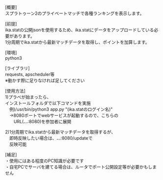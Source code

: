 [概要]  
スプラトゥーン2のプライベートマッチで各種ランキングを表示します。

[前提]  
ika.statの公開jsonを使用するため、ika.statにデータをアップロードしている必要があります。  
1分周期でika.statから最新マッチデータを取得し、ポイントを加算します。

[環境]  
python3

[ライブラリ]  
requests, apscheduler等  
※動かす際に足りなければ足してください

[使用方法]  
1)プラべが始まったら、  
  インストールフォルダで以下コマンドを実施  
　例)/usr/bin/python3 app.py "(ika.statのログイン名)"  
　→8080ポートでwebサービスが起動するので、こちらの  
　　URL(**.**.**.**:8080)を参加者に展開

2)1分周期でika.statから最新マッチデータを取得するが、  
　即時反映したい場合は、**.**.**.**:8080/updateで  
　反映可能

[補足]  
・使用にはある程度のPC知識が必要です  
・自宅PCでサーバを建てる場合は、ルータでポート公開設定等が必要かもしません

